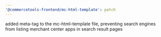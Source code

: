 ```yaml
---
'@commercetools-frontend/mc-html-template': patch
---
```


added meta-tag to the mc-html-template file, preventing search engines from listing merchant center apps in search result pages
